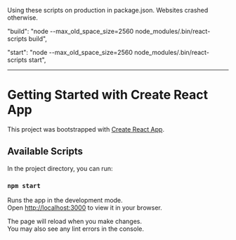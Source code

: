 Using these scripts on production in package.json. Websites crashed otherwise.

"build": "node --max_old_space_size=2560 node_modules/.bin/react-scripts build", 

"start": "node --max_old_space_size=2560 node_modules/.bin/react-scripts start",

-----------------

# Getting Started with Create React App

This project was bootstrapped with [Create React App](https://github.com/facebook/create-react-app).

## Available Scripts

In the project directory, you can run:

### `npm start`

Runs the app in the development mode.\
Open [http://localhost:3000](http://localhost:3000) to view it in your browser.

The page will reload when you make changes.\
You may also see any lint errors in the console.
